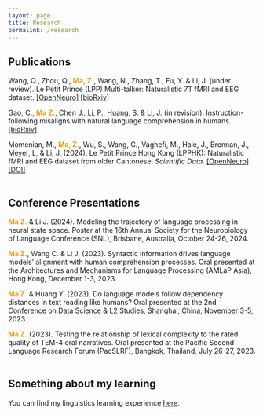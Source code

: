 ```yaml
---
layout: page
title: Research
permalink: /research
---
```


## Publications
Wang, Q., Zhou, Q., <span style="color: #f39c12;"><strong>Ma, Z.</strong></span>, Wang, N., Zhang, T., Fu, Y. & Li, J. (under review). Le Petit Prince (LPP) Multi-talker: Naturalistic 7T fMRI and EEG dataset. <a href="https://openneuro.org/datasets/ds005345/versions/1.0.0">[OpenNeuro]</a> <a href="https://doi.org/10.1101/2025.02.26.640265">[bioRxiv]</a>

Gao, C., <span style="color: #f39c12;"><strong>Ma Z.</strong></span>, Chen J., Li, P., Huang, S. & Li, J. (in revision). Instruction-following misaligns with natural language comprehension in humans. <span style="color:#d8d6d0;"><a href="https://www.biorxiv.org/content/10.1101/2024.08.15.608196v1">[bioRxiv]</a></span>

Momenian, M., <span style="color: #f39c12;"><strong>Ma, Z.</strong></span>, Wu, S., Wang, C., Vaghefi, M., Hale, J., Brennan, J., Meyer, L, & Li, J. (2024). Le Petit Prince Hong Kong (LPPHK): Naturalistic fMRI and EEG dataset from older Cantonese. _Scientific Data._ <a href="https://openneuro.org/datasets/ds004718/versions/1.1.0">[OpenNeuro]</a> <a href="https://www.nature.com/articles/s41597-024-03745-8">[DOI]</a>
<br><br>
## Conference Presentations
<span style="color: #f39c12;"><strong>Ma Z.</strong></span> & Li J. (2024). Modeling the trajectory of language processing in neural state space. Poster at the 16th Annual Society for the Neurobiology of Language Conference (SNL), Brisbane, Australia, October 24-26, 2024.

<span style="color: #f39c12;"><strong>Ma Z.</strong></span>, Wang C. & Li J. (2023). Syntactic information drives language models’ alignment with human comprehension processes. Oral presented at the Architectures and Mechanisms for Language Processing (AMLaP Asia), Hong Kong, December 1-3, 2023.

<span style="color: #f39c12;"><strong>Ma Z.</strong></span> & Huang Y. (2023). Do language models follow dependency distances in text reading like humans? Oral presented at the 2nd Conference on Data Science & L2 Studies, Shanghai, China, November 3-5, 2023.

<span style="color: #f39c12;"><strong>Ma Z.</strong></span> (2023). Testing the relationship of lexical complexity to the rated quality of TEM-4 oral narratives. Oral presented at the Pacific Second Language Research Forum (PacSLRF), Bangkok, Thailand, July 26-27, 2023.
<br><br>
## Something about my learning
You can find my linguistics learning experience <a href="https://zhengwuma.github.io/learning.html">here</a>.
